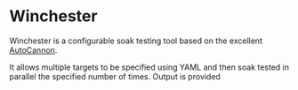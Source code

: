 # Winchester
Winchester is a configurable soak testing tool based on the excellent [AutoCannon](https://github.com/mcollina/autocannon).

It allows multiple targets to be specified using YAML and then soak tested in parallel the specified number of times. Output is provided 
